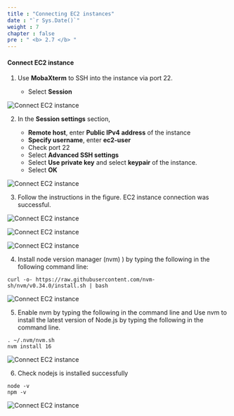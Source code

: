 ```yaml
---
title : "Connecting EC2 instances"
date : "`r Sys.Date()`"
weight : 7
chapter : false
pre : " <b> 2.7 </b> "
---
```


#### Connect EC2 instance

1. Use **MobaXterm** to SSH into the instance via port 22.

   - Select **Session**

![Connect EC2 instance](/images/7/0001.png?featherlight=false&width=90pc)

2. In the **Session settings** section,

   - **Remote host**, enter **Public IPv4 address** of the instance
   - **Specify username**, enter **ec2-user**
   - Check port 22
   - Select **Advanced SSH settings**
   - Select **Use private key** and select **keypair** of the instance.
   - Select **OK**

![Connect EC2 instance](/images/7/0002.png?featherlight=false&width=90pc)

3. Follow the instructions in the figure. EC2 instance connection was successful.

![Connect EC2 instance](/images/7/0003.png?featherlight=false&width=90pc)


![Connect EC2 instance](/images/7/0004.png?featherlight=false&width=90pc)


![Connect EC2 instance](/images/7/0005.png?featherlight=false&width=90pc)

4. Install node version manager (nvm) ) by typing the following in the following command line:


```
curl -o- https://raw.githubusercontent.com/nvm-sh/nvm/v0.34.0/install.sh | bash
```

![Connect EC2 instance](/images/7/0006.png?featherlight=false&width=90pc)

5. Enable nvm by typing the following in the command line and Use nvm to install the latest version of Node.js by typing the following in the command line.

```
. ~/.nvm/nvm.sh
nvm install 16
```

![Connect EC2 instance](/images/7/0007.png?featherlight=false&width=90pc)

6. Check nodejs is installed successfully

```
node -v
npm -v
```

![Connect EC2 instance](/images/7/0008.png?featherlight=false&width=90pc)
